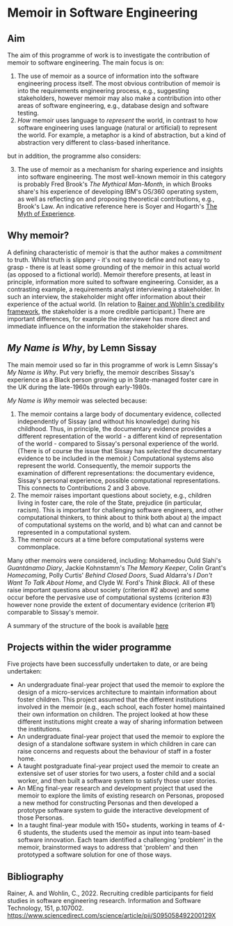 # Memoir in Software Engineering

## Aim

The aim of this programme of work is to investigate the contribution of memoir to software engineering. The main focus is on:
1. The use of memoir as  a source of information into the software engineering process itself. The most obvious contribution of memoir is into the requirements engineering process, e.g., suggesting stakeholders, however memoir may also make a contribution into other areas of software engineering, e.g., database design and software testing.
2. _How_ memoir uses language to _represent_ the world, in contrast to how software engineering uses language (natural or artificial) to represent the world. For example, a metaphor is a kind of abstraction, but a kind of abstraction very different to class-based inheritance.

but in addition, the programme also considers:

3. The use of memoir as a mechanism for sharing experience and insights into software engineering. The most well-known memoir in this category is probably Fred Brook's _The Mythical Man-Month_, in which Brooks share's his experience of developing IBM's OS/360 operating system, as well as reflecting on and proposing theoretical contributions, e.g., Brook's Law. An indicative reference here is Soyer and Hogarth's [The Myth of Experience](https://www.hachettebookgroup.com/titles/emre-soyer/the-myth-of-experience/9781541742055/).

## Why memoir?

A defining characteristic of memoir is that the author makes a _commitment_ to truth. Whilst truth is slippery - it's not easy to define and not easy to grasp - there is at least some grounding of the memoir in this actual world (as opposed to a fictional world). Memoir therefore presents, at least in principle, information more suited to software engineering. Consider, as a contrasting example, a requirements analyst interviewing a stakeholder. In such an interview, the stakeholder might offer information about their experience of the actual world. (In relation to [Rainer and Wohlin's credibility framework](https://www.sciencedirect.com/science/article/pii/S095058492200129X), the stakeholder is a more credible participant.) There are important differences, for example the interviewer has more direct and immediate influence on the information the stakeholder shares.

## _My Name is Why_, by Lemn Sissay

The main memoir used so far in this programme of work is Lemn Sissay's _My Name is Why_. Put very briefly, the memoir describes Sissay's experience as a Black person growing up in State-managed foster care in the UK during the late-1960s through early-1980s.

_My Name is Why_ memoir was selected because:

1. The memoir contains a large body of documentary evidence, collected independently of Sissay (and without his knowledge) during his childhood. Thus, in principle, the documentary evidence provides a different representation of the world - a different kind of representation of the world - compared to Sissay's personal experience of the world. (There is of course the issue that Sissay has _selected_ the documentary evidence to be included in the memoir.) Computational systems also represent the world. Consequently, the memoir supports the examination of different representations: the documentary evidence, Sissay's personal experience, possible computational representations. This connects to Contributions 2 and 3 above.
2. The memoir raises important questions about society, e.g., children living in foster care, the role of the State, prejudice (in particular, racism). This is important for challenging software engineers, and other computational thinkers, to think about to think both about a) the impact of computational systems on the world, and b) what can and cannot be represented in a computational system.
3. The memoir occurs at a time before computational systems were commonplace.

Many other memoirs were considered, including: Mohamedou Ould Slahi's _Guantánamo Diary_, Jackie Kohnstamm's _The Memory Keeper_, Colin Grant's _Homecoming_, Polly Curtis' _Behind Closed Doors_, Suad Aldarra's _I Don't Want To Talk About Home_, and Clyde W. Ford's _Think Black_. All of these raise important questions about society (criterion #2 above) and some occur before the pervasive use of computational systems (criterion #3) however none provide the extent of documentary evidence (criterion #1) comparable to Sissay's memoir.

A summary of the structure of the book is available [here](./mise/summary.md)

## Projects within the wider programme

Five projects have been successfully undertaken to date, or are being undertaken:
* An undergraduate final-year project that used the memoir to explore the design of a micro-services architecture to maintain information about foster children. This project assumed that the different institutions involved in the memoir (e.g., each school, each foster home) maintained their own information on children. The project looked at how these different institutions might create a way of sharing information between the institutions.
* An undergraduate final-year project that used the memoir to explore the design of a standalone software system in which children in care can raise concerns and requests about the behaviour of staff in a foster home.
* A taught postgraduate final-year project used the memoir to create an extensive set of user stories for two users, a foster child and a social worker, and then built a software system to satisfy those user stories.
* An MEng final-year research and development project that used the memoir to explore the limits of existing research on Personas, proposed a new method for constructing Personas and then developed a prototype software system to guide the interactive development of those Personas.
* In a taught final-year module with 150+ students, working in teams of 4-6 students, the students used the memoir as input into team-based software innovation. Each team identified a challenging 'problem' in the memoir, brainstormed ways to address that 'problem' and then prototyped a software solution for one of those ways.

## Bibliography

Rainer, A. and Wohlin, C., 2022. Recruiting credible participants for field studies in software engineering research. Information and Software Technology, 151, p.107002. https://www.sciencedirect.com/science/article/pii/S095058492200129X

